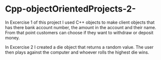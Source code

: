 # Cpp-objectOrientedProjects-2-

In Excercise 1 of this project I used C++ objects to make client objects that has there bank account number, the amount in the account and their name.
From that point customers can choose if they want to withdraw or deposit money.

In Excercise 2 I created a die object that returns a random value. The user then plays
against the computer and whoever rolls the highest die wins.
